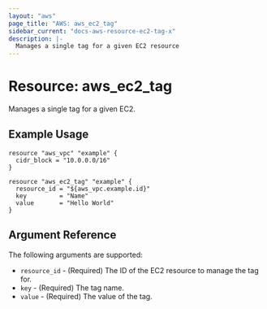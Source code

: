 ```yaml
---
layout: "aws"
page_title: "AWS: aws_ec2_tag"
sidebar_current: "docs-aws-resource-ec2-tag-x"
description: |-
  Manages a single tag for a given EC2 resource
---
```


# Resource: aws_ec2_tag

Manages a single tag for a given EC2.

## Example Usage

```hcl
resource "aws_vpc" "example" {
  cidr_block = "10.0.0.0/16"
}

resource "aws_ec2_tag" "example" {
  resource_id = "${aws_vpc.example.id}"
  key         = "Name"
  value       = "Hello World"
}
```

## Argument Reference

The following arguments are supported:

* `resource_id` - (Required) The ID of the EC2 resource to manage the tag for.
* `key` - (Required) The tag name.
* `value` - (Required) The value of the tag.
